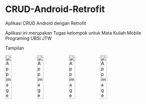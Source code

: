 # CRUD-Android-Retrofit
Aplikasi CRUD Android dengan Retrofit

Aplikasi ini merupakan Tugas kelompok untuk Mata Kuliah Mobile Programing UBSI JTW

Tampilan

<div style="display:flex;">
<img alt="App image" src="https://github.com/gemss19/Aplikasi-CRUD-Retrofit/blob/master/Screenshot/30.jpg" width="20%">
<img alt="App image" src="https://github.com/gemss19/Aplikasi-CRUD-Retrofit/blob/master/Screenshot/31.jpg" width="20%">
<img alt="App image" src="https://github.com/gemss19/Aplikasi-CRUD-Retrofit/blob/master/Screenshot/32.jpg" width="20%">
<img alt="App image" src="https://github.com/gemss19/Aplikasi-CRUD-Retrofit/blob/master/Screenshot/33.jpg" width="20%">
</div>
